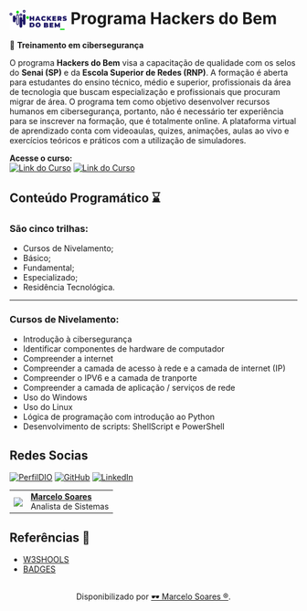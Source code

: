 <h1>
    <a href="https://hackersdobem.org.br/">
    <img align="center" width="100px" src="./img/logo.svg"></a>
    <span><b>Programa Hackers do Bem</b></span>
</h1>

🎯 **Treinamento em cibersegurança** 

O programa **Hackers do Bem** visa a capacitação de qualidade com os selos do **Senai (SP)** e da **Escola Superior de Redes (RNP)**.  A formação é aberta para estudantes do ensino técnico, médio e superior, profissionais da área de tecnologia que buscam especialização e profissionais que procuram migrar de área. O programa tem como objetivo desenvolver recursos humanos em cibersegurança, portanto, não é necessário ter experiência para se inscrever na formação, que é totalmente online. A plataforma virtual de aprendizado conta com videoaulas, quizes, animações, aulas ao vivo e exercícios teóricos e práticos com a utilização de simuladores.

**Acesse o curso:** <br>
[![Link do Curso](https://img.shields.io/badge/▶-000?style=for-the-badge&logo=movie&logoColor=E94D5F)](https://hackersdobem.org.br/) 
[![Link do Curso](https://img.shields.io/badge/Hackers%20do%20Bem-E94D5F?style=for-the-badge)](https://hackersdobem.org.br/) 

## Conteúdo Programático ⌛

### **São cinco trilhas:** 

- Cursos de Nivelamento;
- Básico;
- Fundamental;
- Especializado;
- Residência Tecnológica.
<hr>

### Cursos de Nivelamento:

- Introdução à cibersegurança
- Identificar componentes de hardware de computador
- Compreender a internet 
- Compreender a camada de acesso à rede e a camada de internet (IP)
- Compreender o IPV6 e a camada de tranporte
- Compreender a camada de aplicação / serviços de rede
- Uso do Windows
- Uso do Linux
- Lógica de programação com introdução ao Python
- Desenvolvimento de scripts: ShellScript e PowerShell

## Redes Socias

[![PerfilDIO](https://img.shields.io/badge/DIO-0077B5?style=for-the-badge&logo=dio&logoColor=white)](https://web.dio.me/users/marcelo_soares92)
[![GitHub](https://img.shields.io/badge/GitHub-000?style=for-the-badge&logo=github&logoColor=30A3DC)](https://github.com/Mdsoare/)
[![LinkedIn](https://img.shields.io/badge/LinkedIn-0077B5?style=for-the-badge&logo=linkedin&logoColor=white)](https://www.linkedin.com/in/marcelodsoares/) 

<table>
  <tr>
    <td>
      <img width="80px" align="center" src="https://avatars.githubusercontent.com/Mdsoare"/>
    </td>
    <td align="left">
      <a href="https://github.com/Mdsoare">
        <span><b>Marcelo Soares</b></span>
      </a>
      <br>
      <span>Analista de Sistemas</span>
    </td>
  </tr>
</table>

## Referências 🔎
- [W3SHOOLS](https://www.w3schools.com/)
- [BADGES](https://hendrasob.github.io/badges/)

##
<div align="center">Disponibilizado por <a href="https://github.com/Mdsoare">🕶 Marcelo Soares ®</a>.</div>
